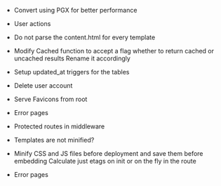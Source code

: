 * Convert using PGX for better performance

* User actions

* Do not parse the content.html for every template
* Modify Cached function to accept a flag whether to return cached or uncached results
  Rename it accordingly
  
* Setup updated_at triggers for the tables
* Delete user account

* Serve Favicons from root
* Error pages
* Protected routes in middleware

* Templates are not minified?
* Minify CSS and JS files before deployment and save them before embedding
  Calculate just etags on init or on the fly in the route
* Error pages